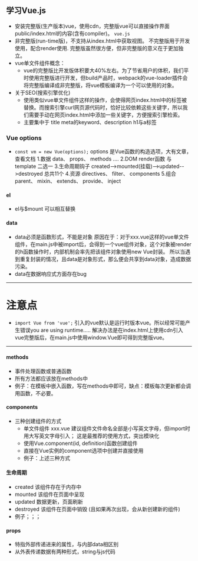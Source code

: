 ## 学习Vue.js
* 安装完整版(生产版本)vue，使用cdn，完整版vue可以直接操作界面public/index.html的内容(含有compiler)。  `vue.js`
* 非完整版(run-time版)，不支持从index.html中获取视图。
  不完整版用于开发使用，配合render使用.
  完整版虽然很方便，但非完整版的意义在于更加独立。
* vue单文件组件概念：
  * vue的完整版比开发版体积要大40%左右。为了节省用户的体积，我们平时使用完整版进行开发，但build产品时，webpack的vue-loader插件会将完整版编译成非完整版，将vue模板编译为一个可以使用的对象。
* 关于SEO(搜索引擎优化)
  * 使用类似vue单文件组件这样的操作，会使得网页index.html中的标签被替换。而搜索引擎curl网页源代码时，恰好比较依赖这些关键字，所以我们需要手动在网页index.html中添加一些关键字，方便搜索引擎检索。
  * 主要集中于 title meta的keyword、description  h1与a标签
### Vue options
* `const vm = new Vue(options);`
  options 是Vue函数的构造选项，大有文章，查看文档
  1.数据  data、 props、 methods ....
  2.DOM  render函数 与 template 二选一
  3.生命周期钩子  created-->mounted(挂载)-->updated-->destroyed   总共11个
  4.资源  directives、 filter、 components
  5.组合  parent、 mixin、 extends、 provide、 inject
#### el
* el与$mount 可以相互替换
#### data
* data必须是函数形式，不能是对象
  原因在于：对于xxx.vue这样的vue单文件组件，在main.js中被import后，会得到一个vue组件对象，这个对象被render的h函数操作时，内部机制会率先把该组件对象使用new Vue封装。 所以当遇到重复封装的情况，且data是对象形式，那么便会共享到data对象，造成数据污染。
* data在数据响应式方面存在bug
----------------------------------------------------------------
# 注意点
* `import Vue from 'vue';` 引入的vue默认是运行时版本vue。所以经常可能产生错误you are using runtime.....
  解决办法是在index.html上使用cdn引入vue完整版后，在main.js中使用window.Vue即可得到完整版vue。
--------------------------------------------
#### methods
* 事件处理函数或普通函数
* 所有方法都应该放在methods中
* 例子：在模板中嵌入函数，写在methods中即可，缺点：模板每次更新都会调用函数，不必要。
#### components
* 三种创建组件的方式
  * 单文件组件  xxx.vue  建议组件文件命名全部是小写英文字母，但import时用大写英文字母引入；   这是最推荐的使用方式，突出模块化
  * 使用Vue.component(id, definition)函数创建组件
  * 直接在Vue实例的component选项中创建并直接使用
  * 例子：上述三种方式
#### 生命周期
* created 该组件存在于内存中
* mounted 该组件在页面中呈现
* updated 数据更新，页面刷新
* destroyed 该组件在页面中销毁 (且如果再次出现，会从新创建新的组件)
* 例子；；；
#### props
* 特指外部传递进来的属性，与内部data相区别
* 从外表传递数据有两种形式，string与js代码